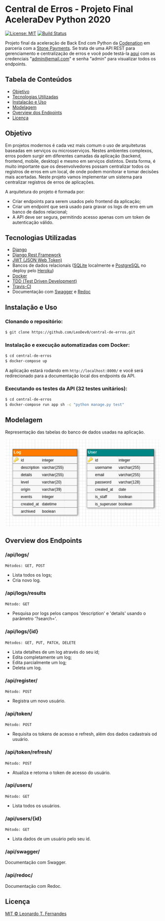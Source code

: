 # Central de Erros - Projeto Final AceleraDev Python 2020

[![License: MIT](https://img.shields.io/badge/License-MIT-yellow.svg)](https://github.com/LeoDev0/central-de-erros/blob/master/LICENSE)
[![Build Status](https://travis-ci.org/LeoDev0/central-de-erros.svg?branch=master)](https://travis-ci.org/LeoDev0/central-de-erros)

Projeto final da aceleração de Back End com Python da [Codenation](https://github.com/codenation-dev) em parceria com a [Stone Payments](https://github.com/stone-payments). Se trata de uma API REST para gerenciamento e centralização de erros e você pode testá-la [aqui](https://errors-logger.herokuapp.com/) com as credenciais "admin@email.com" e senha "admin" para visualizar todos os endpoints.


## Tabela de Conteúdos

- [Objetivo](#Objetivo)
- [Tecnologias Utilizadas](#Tecnologias-Utilizadas)
- [Instalação e Uso](#Instalação-e-Uso)
- [Modelagem](#Modelagem)
- [Overview dos Endpoints](#Overview-dos-Endpoints)
- [Licença](#Licença)


## Objetivo

Em projetos modernos é cada vez mais comum o uso de arquiteturas baseadas em serviços ou microsserviços. Nestes ambientes complexos, erros podem surgir em diferentes camadas da aplicação (backend, frontend, mobile, desktop) e mesmo em serviços distintos. Desta forma, é muito importante que os desenvolvedores possam centralizar todos os registros de erros em um local, de onde podem monitorar e tomar decisões mais acertadas. Neste projeto vamos implementar um sistema para centralizar registros de erros de aplicações.

A arquitetura do projeto é formada por:

- Criar endpoints para serem usados pelo frontend da aplicação;
- Criar um endpoint que será usado para gravar os logs de erro em um banco de dados relacional;
- A API deve ser segura, permitindo acesso apenas com um token de autenticação válido.


## Tecnologias Utilizadas

- [Django](https://www.djangoproject.com/)
- [Django Rest Framework](https://www.django-rest-framework.org/)
- [JWT (JSON Web Token)](https://en.wikipedia.org/wiki/JSON_Web_Token)
- Bancos de dados relacionais ([SQLite](https://sqlite.org/index.html) localmente e [PostgreSQL](https://www.postgresql.org/) no deploy pelo [Heroku](https://www.heroku.com/))
- [Docker](https://www.docker.com/)
- [TDD (Test Driven Development)](https://en.wikipedia.org/wiki/Test-driven_development)
- [Travis-CI](https://travis-ci.org/)
- Documentação com [Swagger](https://errors-logger.herokuapp.com/api/swagger/) e [Redoc](https://errors-logger.herokuapp.com/api/redoc/)


## Instalação e Uso

### Clonando o repositório:

```bash
$ git clone https://github.com/LeoDev0/central-de-erros.git
```

### Instalação e execução automatizadas com Docker:

```bash
$ cd central-de-erros
$ docker-compose up
```

A aplicação estará rodando em ```http://localhost:8000/``` e você será redirecionado para a documentação local dos endpoints da API.

### Executando os testes da API (32 testes unitários):

```bash
$ cd central-de-erros
$ docker-compose run app sh -c "python manage.py test"
```


## Modelagem

Representação das tabelas do banco de dados usadas na aplicação.   

![models](https://raw.githubusercontent.com/LeoDev0/leodev0/master/media/codenation_models.png)

## Overview dos Endpoints

### /api/logs/

`Métodos: GET, POST`

- Lista todos os logs;
- Cria novo log.

### /api/logs/results

`Método: GET`

- Pesquisa por logs pelos campos 'description' e 'details' usando o parâmetro '?search='.

### /api/logs/{id}

`Métodos: GET, PUT, PATCH, DELETE`

- Lista detalhes de um log através do seu id;
- Edita completamente um log;
- Edita parcialmente um log;
- Deleta um log.

### /api/register/

`Método: POST`

- Registra um novo usuário.

### /api/token/

`Método: POST`

- Requisita os tokens de acesso e refresh, além dos dados cadastrais od usuário.

### /api/token/refresh/

`Método: POST`

- Atualiza e retorna o token de acesso do usuário.

### /api/users/

`Método: GET`

- Lista todos os usuários.

### /api/users/{id}

`Método: GET`

- Lista dados de um usuário pelo seu id.

### /api/swagger/

Documentação com Swagger.

### /api/redoc/

Documentação com Redoc.


## Licença

[MIT © Leonardo T. Fernandes](https://github.com/LeoDev0/central-de-erros/blob/master/LICENSE)
